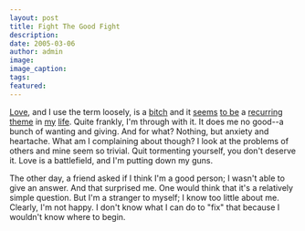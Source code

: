 ```yaml
---
layout: post
title: Fight The Good Fight
description:
date: 2005-03-06
author: admin
image:
image_caption:
tags:
featured:
---
```


[Love](/mending/), and I use the term loosely, is a [bitch](/teasin/) and it [seems](/desire/) [to be](/alexander/) a [recurring](/focus/) [theme](/between-boners-and-boxers/) in [my](/apologies-are-useless-without-an-address-to-send-them-to/) [life](ive-got-extra-love/). Quite frankly, I'm through with it. It does me no good--a bunch of wanting and giving. And for what? Nothing, but anxiety and heartache. What am I complaining about though? I look at the problems of others and mine seem so trivial. Quit tormenting yourself, you don't deserve it. Love is a battlefield, and I'm putting down my guns.

The other day, a friend asked if I think I'm a good person; I wasn't able to give an answer. And that surprised me. One would think that it's a relatively simple question. But I'm a stranger to myself; I know too little about me. Clearly, I'm not happy. I don't know what I can do to "fix" that because I wouldn't know where to begin.
